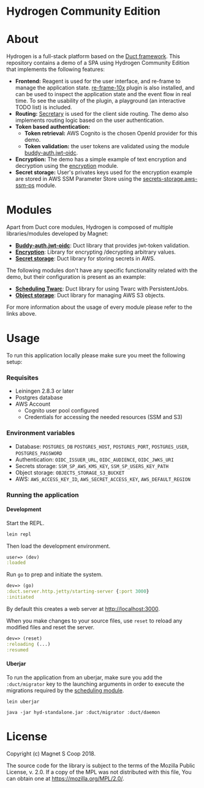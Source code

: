 # Hydrogen Community Edition #

# About #
Hydrogen is a full-stack platform based on the [Duct framework](https://github.com/duct-framework/duct). This repository contains a
demo of a SPA using Hydrogen Community Edition that implements the following features:

* **Frontend:** Reagent is used for the user interface, and re-frame to manage the application state.
[re-frame-10x](https://github.com/Day8/re-frame-10x) plugin is also installed, and can be used to inspect the application state and the event flow in real time.
To see the usability of the plugin, a playground (an interactive TODO list) is included.
* **Routing:** [Secretary](https://github.com/clj-commons/secretary) is used for the client side routing. The demo also implements routing logic based on the user authentication.
* **Token based authentication:**
	* **Token retrieval:** AWS Cognito is the chosen OpenId provider for this demo.
	* **Token validation:** the user tokens are validated using the module [buddy-auth.jwt-oidc](https://github.com/magnetcoop/buddy-auth.jwt-oidc).
* **Encryption:** The demo has a simple example of text encryption and decryption using the [encryption](https://github.com/magnetcoop/encryption) module.
* **Secret storage:** User's privates keys used for the encryption example are stored in AWS SSM Parameter Store using the [secrets-storage.aws-ssm-ps](https://github.com/magnetcoop/secret-storage.aws-ssm-ps) module.

# Modules #
Apart from Duct core modules, Hydrogen is composed of multiple libraries/modules developed by Magnet:

* [**Buddy-auth.jwt-oidc**](https://github.com/magnetcoop/buddy-auth.jwt-oidc): Duct library that provides jwt-token validation.
* [**Encryption**](https://github.com/magnetcoop/encryption): Library for encrypting /decrypting arbitrary values.
* [**Secret storage**](https://github.com/magnetcoop/secret-storage.aws-ssm-ps): Duct library for storing secrets in AWS.

The following modules don't have any specific functionality related with the demo, but their configuration is present as an example:

* [**Scheduling Twarc**](https://github.com/magnetcoop/scheduling.twarc): Duct library for using Twarc with PersistentJobs.
* [**Object storage**](https://github.com/magnetcoop/object-storage.s3): Duct library for managing AWS S3 objects.


For more information about the usage of every module please refer to the links above.

# Usage #
To run this application locally please make sure you meet the following setup:

### Requisites
* Leiningen 2.8.3 or later
* Postgres database
* AWS Account
	* Cognito user pool configured
	* Credentials for accessing the needed resources (SSM and S3)
### Environment variables
* Database: `POSTGRES_DB` `POSTGRES_HOST`, `POSTGRES_PORT`, `POSTGRES_USER`, `POSTGRES_PASSWORD`
* Authentication: `OIDC_ISSUER_URL`, `OIDC_AUDIENCE`, `OIDC_JWKS_URI`
* Secrets storage: `SSM_SP_AWS_KMS_KEY`, `SSM_SP_USERS_KEY_PATH`
* Object storage: `OBJECTS_STORAGE_S3_BUCKET`
* AWS: `AWS_ACCESS_KEY_ID`, `AWS_SECRET_ACCESS_KEY`, `AWS_DEFAULT_REGION`

### Running the application
#### Development
Start the REPL.

```sh
lein repl
```

Then load the development environment.

```clojure
user=> (dev)
:loaded
```

Run `go` to prep and initiate the system.

```clojure
dev=> (go)
:duct.server.http.jetty/starting-server {:port 3000}
:initiated
```

By default this creates a web server at <http://localhost:3000>.

When you make changes to your source files, use `reset` to reload any
modified files and reset the server.

```clojure
dev=> (reset)
:reloading (...)
:resumed
```
#### Uberjar
To run the application from an uberjar, make sure you add the `:duct/migrator` key to the launching arguments in order to execute the migrations required by the [scheduling module](https://github.com/magnetcoop/scheduling.twarc).

`lein uberjar`


`java -jar hyd-standalone.jar :duct/migrator :duct/daemon`

# License #

Copyright (c) Magnet S Coop 2018.

The source code for the library is subject to the terms of the Mozilla Public License, v. 2.0. If a copy of the MPL was not distributed with this file, You can obtain one at https://mozilla.org/MPL/2.0/.
